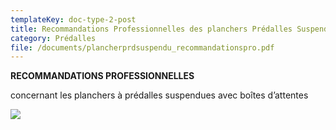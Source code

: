 ```yaml
---
templateKey: doc-type-2-post
title: Recommandations Professionnelles des planchers Prédalles Suspendus
category: Prédalles
file: /documents/plancherprdsuspendu_recommandationspro.pdf
---
```

**RECOMMANDATIONS PROFESSIONNELLES**


concernant les planchers à prédalles suspendues avec boîtes d’attentes

![](/documents/prd_suspendu.jpg)